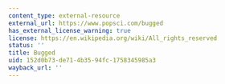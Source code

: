```yaml
---
content_type: external-resource
external_url: https://www.popsci.com/bugged
has_external_license_warning: true
license: https://en.wikipedia.org/wiki/All_rights_reserved
status: ''
title: Bugged
uid: 152d0b73-de71-4b35-94fc-1758345985a3
wayback_url: ''
---
```

